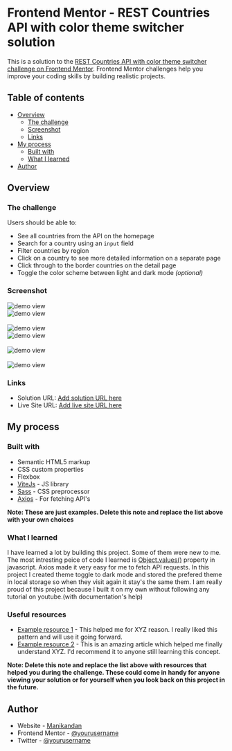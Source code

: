 # Frontend Mentor - REST Countries API with color theme switcher solution

This is a solution to the [REST Countries API with color theme switcher challenge on Frontend Mentor](https://www.frontendmentor.io/challenges/rest-countries-api-with-color-theme-switcher-5cacc469fec04111f7b848ca). Frontend Mentor challenges help you improve your coding skills by building realistic projects.

## Table of contents

-   [Overview](#overview)
    -   [The challenge](#the-challenge)
    -   [Screenshot](#screenshot)
    -   [Links](#links)
-   [My process](#my-process)
    -   [Built with](#built-with)
    -   [What I learned](#what-i-learned)
-   [Author](#author)

## Overview

### The challenge

Users should be able to:

-   See all countries from the API on the homepage
-   Search for a country using an `input` field
-   Filter countries by region
-   Click on a country to see more detailed information on a separate page
-   Click through to the border countries on the detail page
-   Toggle the color scheme between light and dark mode _(optional)_

### Screenshot

<img src='./images/homePage(Light).png' alt='demo view' />
<br/>
<img src='./images/homePage(dark).png' alt='demo view' />

<br/>
<br/>

<img src='./images/detailedView(dark).png' alt='demo view' />
<br/>
<img src='./images/detailedView(light).png' alt='demo view' />

<br/>
<br/>

<img style='max-width: 800px;' src='./images/ipad.png' alt='demo view' />
<br/>
<br/>

<img style='max-width: 450px' src='./images/MotoG4.png' alt='demo view' />
<br/>

### Links

-   Solution URL: [Add solution URL here](https://github.com/mani-cmd/where-in-the-world)
-   Live Site URL: [Add live site URL here](https://your-live-site-url.com)

## My process

### Built with

-   Semantic HTML5 markup
-   CSS custom properties
-   Flexbox
-   [ViteJs](https://vitejs.dev/) - JS library
-   [Sass](https://sass-lang.com/) - CSS preprocessor
-   [Axios](https://axios-http.com/docs/intro) - For fetching API's

**Note: These are just examples. Delete this note and replace the list above with your own choices**

### What I learned

I have learned a lot by building this project. Some of them were new to me. The most intresting peice of code I learned is [Object.values()](https://devdocs.io/javascript/global_objects/object/values) property in javascript. Axios made it very easy for me to fetch API requests. In this project I created theme toggle to dark mode and stored the prefered theme in local storage so when they visit again it stay's the same them. I am really proud of this project because I built it on my own without following any tutorial on youtube.(with documentation's help)

### Useful resources

-   [Example resource 1](https://www.example.com) - This helped me for XYZ reason. I really liked this pattern and will use it going forward.
-   [Example resource 2](https://www.example.com) - This is an amazing article which helped me finally understand XYZ. I'd recommend it to anyone still learning this concept.

**Note: Delete this note and replace the list above with resources that helped you during the challenge. These could come in handy for anyone viewing your solution or for yourself when you look back on this project in the future.**

## Author

-   Website - [Manikandan](https://mani-cmd.github.io)
-   Frontend Mentor - [@yourusername](https://www.frontendmentor.io/profile/mani-cmd)
-   Twitter - [@yourusername](https://www.twitter.com/copyninja_03)
